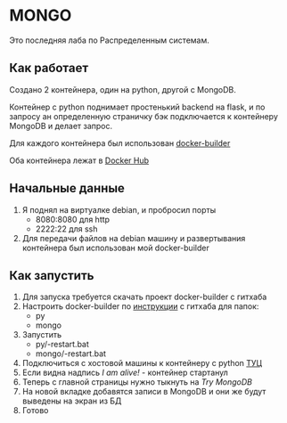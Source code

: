 # MONGO
Это последняя лаба по Распределенным системам.

## Как работает 
Создано 2 контейнера, один на python, другой с MongoDB.

Контейнер с python поднимает простенький backend на flask, и по запросу ан определенную страничку бэк подключается к контейнеру MongoDB и делает запрос.

Для каждого контейнера был использован [docker-builder](https://github.com/koshi8bit/docker-builder)

Оба контейнера лежат в [Docker Hub](https://hub.docker.com/u/koshi8bit)

## Начальные данные
1. Я поднял на виртуалке debian, и пробросил порты 
   - 8080:8080 для http
   - 2222:22 для ssh
1. Для передачи файлов на debian машину и развертывания контейнера был использован мой docker-builder

## Как запустить
1. Для запуска требуется скачать проект docker-builder с гитхаба 
1. Настроить docker-builder по [инструкции](https://github.com/koshi8bit/docker-builder/blob/master/readme.md) с гитхаба для папок:
   - py
   - mongo
1. Запустить 
   - py/-restart.bat
   - mongo/-restart.bat
1. Подключиться с хостовой машины к контейнеру с python [ТУЦ](http://127.0.0.1:8080)
1. Если видна надпись *I am alive!* - контейнер стартанул
1. Теперь с главной страницы нужно тыкнуть на *Try MongoDB*
1. На новой вкладке добавятся записи в MongoDB и они же будут выведены на экран из БД
1. Готово

